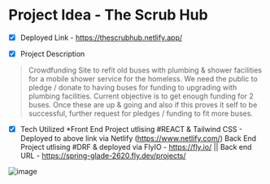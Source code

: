 # Project Idea - The Scrub Hub 
- [x] Deployed Link - https://thescrubhub.netlify.app/

- [x] Project Description 
> Crowdfunding Site to refit old buses with plumbing & shower facilities for a mobile shower service for the homeless. 
We need the public to pledge / donate to having buses for funding to upgrading with plumbing facilities. 
Current objective is to get enough funding for 2 buses. 
Once these are up & going and also if this proves it self to be successful, further request for pledges / funding to fit more buses. 

- [x] Tech Utilized 
*Front End Project utlising #REACT & Tailwind CSS - Deployed to above link via Netlify (https://www.netlify.com/)
Back End Project utlising #DRF & deployed via FlyIO - https://fly.io/ || Back end URL - https://spring-glade-2620.fly.dev/projects/

![image](https://user-images.githubusercontent.com/113986306/232379955-37e55922-2377-4bfb-9e15-da5bf7adbaf3.png)

